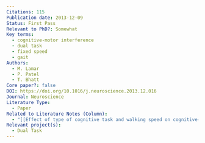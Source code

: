 ```yaml
---
Citations: 115
Publication date: 2013-12-09
Status: First Pass
Relevant to PhD?: Somewhat
Key terms:
  - cognitive-motor interference
  - dual task
  - fixed speed
  - gait
Authors:
  - M. Lamar
  - P. Patel
  - T. Bhatt
Core paper?: false
DOI: https://doi.org/10.1016/j.neuroscience.2013.12.016
Journal: Neuroscience
Literature Type:
  - Paper
Related to Literature Notes (Column):
  - "[[Effect of type of cognitive task and walking speed on cognitive-motor interference during dual-task walking 2]]"
Relevant project(s):
  - Dual Task
---
```

